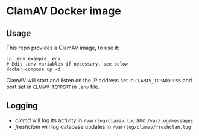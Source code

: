 # ClamAV Docker image

## Usage

This repo provides a ClamAV image, to use it:

```
cp .env.example .env
# Edit .env variables if necessary, see below
docker-compose up -d
```

ClamAV will start and listen on the IP address set in `CLAMAV_TCPADDRESS` and port set in `CLAMAV_TCPPORT` in `.env` file.

## Logging

* *clamd* will log its activity in `/var/log/clamav.log` and `/var/log/messages`
* *freshclam* will log database updates in `/var/log/clamav/freshclam.log`